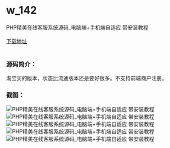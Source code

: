 # w_142
PHP精美在线客服系统源码_电脑端+手机端自适应 带安装教程
<br/></br>
[下载地址](https://www.uuid2.com/142.html "下载地址")
<br/></br>
<h3>源码简介：</h3>
<p>淘宝买的版本，状态比流通版本还是要好很多。不支持前端商户注册。<p>
<h3>截图：</h3>
<img src="https://www.uuid2.com/wp-content/uploads/img/202105/89183c4173.jpg" alt="PHP精美在线客服系统源码_电脑端+手机端自适应 带安装教程"><img src="https://www.uuid2.com/wp-content/uploads/img/202105/89a0851709.jpg" alt="PHP精美在线客服系统源码_电脑端+手机端自适应 带安装教程"><img src="https://www.uuid2.com/wp-content/uploads/img/202105/89a0851729.jpg" alt="PHP精美在线客服系统源码_电脑端+手机端自适应 带安装教程"><img src="https://www.uuid2.com/wp-content/uploads/img/202105/fc64597845.jpg" alt="PHP精美在线客服系统源码_电脑端+手机端自适应 带安装教程"><img src="https://www.uuid2.com/wp-content/uploads/img/202105/fc64597321.jpg" alt="PHP精美在线客服系统源码_电脑端+手机端自适应 带安装教程">
